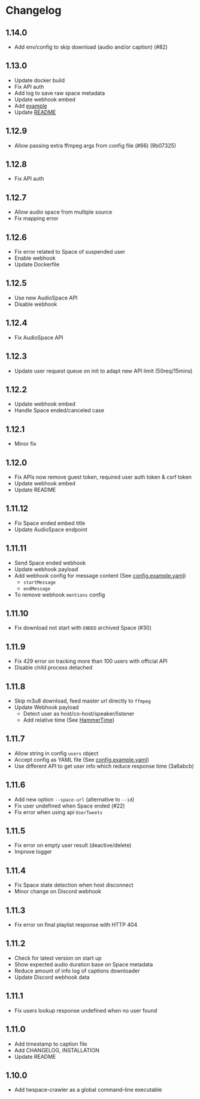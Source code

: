 # Changelog

## 1.14.0

* Add env/config to skip download (audio and/or caption) (#82)

## 1.13.0

* Update docker build
* Fix API auth
* Add log to save raw space metadata
* Update webhook embed
* Add [example](./example/)
* Update [README](./README.md)

## 1.12.9

* Allow passing extra ffmpeg args from config file (#66) (9b07325)

## 1.12.8

* Fix API auth

## 1.12.7

* Allow audio space from multiple source
* Fix mapping error

## 1.12.6

* Fix error related to Space of suspended user
* Enable webhook
* Update Dockerfile

## 1.12.5

* Use new AudioSpace API
* Disable webhook

## 1.12.4

* Fix AudioSpace API

## 1.12.3

* Update user request queue on init to adapt new API limit (50req/15mins)

## 1.12.2

* Update webhook embed
* Handle Space ended/canceled case

## 1.12.1

* Minor fix

## 1.12.0

* Fix APIs now remove guest token, required user auth token & csrf token
* Update webhook embed
* Update README

## 1.11.12

* Fix Space ended embed title
* Update AudioSpace endpoint

## 1.11.11

* Send Space ended webhook
* Update webhook payload
* Add webhook config for message content (See [config.example.yaml](config.example.yaml))
  * `startMessage`
  * `endMessage`
* To remove webhook `mentions` config

## 1.11.10

* Fix download not start with `ENDED` archived Space (#30)

## 1.11.9

* Fix 429 error on tracking more than 100 users with official API
* Disable child process detached

## 1.11.8

* Skip m3u8 download, feed master url directly to `ffmpeg`
* Update Webhook payload
  * Detect user as host/co-host/speaker/listener
  * Add relative time (See [HammerTime](https://hammertime.cyou))

## 1.11.7

* Allow string in config `users` object
* Accept config as YAML file (See [config.example.yaml](config.example.yaml))
* Use different API to get user info which reduce response time (3a6abcb)

## 1.11.6

* Add new option `--space-url` (alternative to `--id`)
* Fix user undefined when Space ended (#22)
* Fix error when using api `UserTweets`

## 1.11.5

* Fix error on empty user result (deactive/delete)
* Improve logger

## 1.11.4

* Fix Space state detection when host disconnect
* Minor change on Discord webhook

## 1.11.3

* Fix error on final playlist response with HTTP 404

## 1.11.2

* Check for latest version on start up
* Show expected audio duration base on Space metadata
* Reduce amount of info log of captions downloader
* Update Discord webhook data

## 1.11.1

* Fix users lookup response undefined when no user found

## 1.11.0

* Add timestamp to caption file
* Add CHANGELOG, INSTALLATION
* Update README

## 1.10.0

* Add twspace-crawler as a global command-line executable

